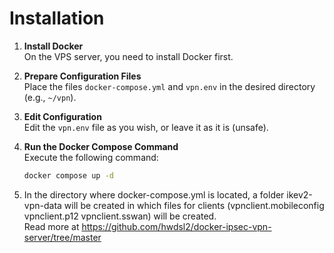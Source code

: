 # Installation

1. **Install Docker**  
   On the VPS server, you need to install Docker first.

2. **Prepare Configuration Files**  
   Place the files `docker-compose.yml` and `vpn.env` in the desired directory (e.g., `~/vpn`).

3. **Edit Configuration**  
   Edit the `vpn.env` file as you wish, or leave it as it is (unsafe).

4. **Run the Docker Compose Command**  
   Execute the following command:
   ```bash
   docker compose up -d
   ```
   
5. In the directory where docker-compose.yml is located, a folder ikev2-vpn-data will be created in which files for clients (vpnclient.mobileconfig vpnclient.p12 vpnclient.sswan) will be created.  
Read more at https://github.com/hwdsl2/docker-ipsec-vpn-server/tree/master
